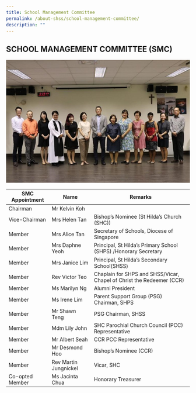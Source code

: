```yaml
---
title: School Management Committee
permalink: /about-shss/school-management-committee/
description: ""
---
```

SCHOOL MANAGEMENT COMMITTEE (SMC)
---------------------------
![](/images/SMC.jpg)

| SMC Appointment | Name | Remarks |
| -------- | -------- | -------- |
| Chairman     | Mr Kelvin Koh     |      |
| Vice-Chairman    | Mrs Helen Tan     | Bishop’s Nominee (St Hilda’s Church (SHC))     |
| Member    | Mrs Alice Tan     | Secretary of Schools, Diocese of Singapore     |
| Member     | Mrs Daphne Yeoh     | Principal, St Hilda’s Primary School (SHPS) /Honorary Secretary     |
| Member    | Mrs Janice Lim     | Principal, St Hilda’s Secondary School(SHSS)    |
| Member     | Rev Victor Teo | Chaplain for SHPS and SHSS/Vicar, Chapel of Christ the Redeemer (CCR)     |
| Member     |Ms Marilyn Ng     | Alumni President     |
| Member     | Ms Irene Lim     | Parent Support Group (PSG) Chairman, SHPS     |
| Member     | Mr Shawn Teng     | PSG Chairman, SHSS     |
| Member     | Mdm Lily John     | SHC Parochial Church Council (PCC) Representative    |
| Member     | Mr Albert Seah     |CCR PCC Representative     |
| Member     | Mr Desmond Hoo     | Bishop’s Nominee (CCR)     |
| Member     | Rev Martin Jungnickel     | Vicar, SHC     |
| Co-opted Member     | Ms Jacinta Chua   | Honorary Treasurer     |
